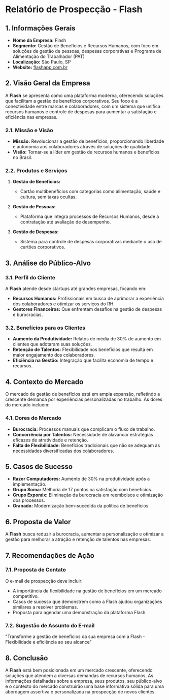 # Relatório de Prospecção - Flash

## 1. Informações Gerais
- **Nome da Empresa:** Flash
- **Segmento:** Gestão de Benefícios e Recursos Humanos, com foco em soluções de gestão de pessoas, despesas corporativas e Programa de Alimentação do Trabalhador (PAT)
- **Localização:** São Paulo, SP
- **Website:** [flashapp.com.br](https://flashapp.com.br)

## 2. Visão Geral da Empresa
A **Flash** se apresenta como uma plataforma moderna, oferecendo soluções que facilitam a gestão de benefícios corporativos. Seu foco é a conectividade entre marcas e colaboradores, com um sistema que unifica recursos humanos e controle de despesas para aumentar a satisfação e eficiência nas empresas.

### 2.1. Missão e Visão
- **Missão:** Revolucionar a gestão de benefícios, proporcionando liberdade e autonomia aos colaboradores através de soluções de qualidade.
- **Visão:** Tornar-se a líder em gestão de recursos humanos e benefícios no Brasil.

### 2.2. Produtos e Serviços
1. **Gestão de Benefícios:**
   - Cartão multibenefícios com categorias como alimentação, saúde e cultura, sem taxas ocultas.
  
2. **Gestão de Pessoas:**
   - Plataforma que integra processos de Recursos Humanos, desde a contratação até avaliação de desempenho.

3. **Gestão de Despesas:**
   - Sistema para controle de despesas corporativas mediante o uso de cartões corporativos.

## 3. Análise do Público-Alvo
### 3.1. Perfil do Cliente
A **Flash** atende desde startups até grandes empresas, focando em:
- **Recursos Humanos:** Profissionais em busca de aprimorar a experiência dos colaboradores e otimizar os serviços do RH.
- **Gestores Financeiros:** Que enfrentam desafios na gestão de despesas e burocracias.

### 3.2. Benefícios para os Clientes
- **Aumento da Produtividade:** Relatos de média de 30% de aumento em clientes que adotaram suas soluções.
- **Retenção de Talentos:** Flexibilidade nos benefícios que resulta em maior engajamento dos colaboradores.
- **Eficiência na Gestão:** Integração que facilita economia de tempo e recursos.

## 4. Contexto do Mercado
O mercado de gestão de benefícios está em ampla expansão, refletindo a crescente demanda por experiências personalizadas no trabalho. As dores do mercado incluem:
### 4.1. Dores do Mercado
- **Burocracia:** Processos manuais que complicam o fluxo de trabalho.
- **Concorrência por Talentos:** Necessidade de alavancar estratégias eficazes de atratividade e retenção.
- **Falta de Flexibilidade:** Benefícios tradicionais que não se adequam às necessidades diversificadas dos colaboradores.

## 5. Casos de Sucesso
- **Razor Computadores:** Aumento de 30% na produtividade após a implementação.
- **Grupo Soma:** Melhoria de 17 pontos na satisfação com benefícios.
- **Grupo Expomix:** Eliminação da burocracia em reembolsos e otimização dos processos.
- **Granado:** Modernização bem-sucedida da política de benefícios.

## 6. Proposta de Valor
A **Flash** busca reduzir a burocracia, aumentar a personalização e otimizar a gestão para melhorar a atração e retenção de talentos nas empresas.

## 7. Recomendações de Ação
### 7.1. Proposta de Contato
O e-mail de prospecção deve incluir:
- A importância da flexibilidade na gestão de benefícios em um mercado competitivo.
- Casos de sucesso que demonstrem como a Flash ajudou organizações similares a resolver problemas.
- Proposta para agendar uma demonstração da plataforma Flash.

### 7.2. Sugestão de Assunto do E-mail
"Transforme a gestão de benefícios da sua empresa com a Flash - Flexibilidade e eficiência ao seu alcance"

## 8. Conclusão
A **Flash** está bem posicionada em um mercado crescente, oferecendo soluções que atendem a diversas demandas de recursos humanos. As informações detalhadas sobre a empresa, seus produtos, seu público-alvo e o contexto do mercado construirão uma base informativa sólida para uma abordagem assertiva e personalizada na prospecção de novos clientes.